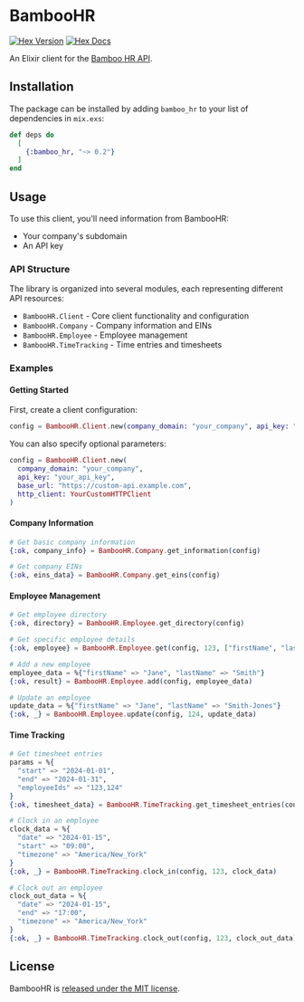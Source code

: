 # BambooHR

[![Hex Version](https://img.shields.io/hexpm/v/bamboo_hr.svg)](https://hex.pm/packages/bamboo_hr) [![Hex Docs](https://img.shields.io/badge/docs-hexpm-blue.svg)](https://hexdocs.pm/bamboo_hr/)

An Elixir client for the [Bamboo HR API][bamboohr-api-docs].

## Installation

The package can be installed by adding `bamboo_hr` to your
list of dependencies in `mix.exs`:

```elixir
def deps do
  [
    {:bamboo_hr, "~> 0.2"}
  ]
end
```

## Usage

To use this client, you'll need information from BambooHR:
- Your company's subdomain
- An API key

### API Structure

The library is organized into several modules, each representing different API resources:

- `BambooHR.Client` - Core client functionality and configuration
- `BambooHR.Company` - Company information and EINs
- `BambooHR.Employee` - Employee management
- `BambooHR.TimeTracking` - Time entries and timesheets

### Examples

#### Getting Started

First, create a client configuration:

```elixir
config = BambooHR.Client.new(company_domain: "your_company", api_key: "your_api_key")
```

You can also specify optional parameters:

```elixir
config = BambooHR.Client.new(
  company_domain: "your_company",
  api_key: "your_api_key",
  base_url: "https://custom-api.example.com",
  http_client: YourCustomHTTPClient
)
```

#### Company Information

```elixir
# Get basic company information
{:ok, company_info} = BambooHR.Company.get_information(config)

# Get company EINs
{:ok, eins_data} = BambooHR.Company.get_eins(config)
```

#### Employee Management

```elixir
# Get employee directory
{:ok, directory} = BambooHR.Employee.get_directory(config)

# Get specific employee details
{:ok, employee} = BambooHR.Employee.get(config, 123, ["firstName", "lastName", "jobTitle"])

# Add a new employee
employee_data = %{"firstName" => "Jane", "lastName" => "Smith"}
{:ok, result} = BambooHR.Employee.add(config, employee_data)

# Update an employee
update_data = %{"firstName" => "Jane", "lastName" => "Smith-Jones"}
{:ok, _} = BambooHR.Employee.update(config, 124, update_data)
```

#### Time Tracking

```elixir
# Get timesheet entries
params = %{
  "start" => "2024-01-01",
  "end" => "2024-01-31",
  "employeeIds" => "123,124"
}
{:ok, timesheet_data} = BambooHR.TimeTracking.get_timesheet_entries(config, params)

# Clock in an employee
clock_data = %{
  "date" => "2024-01-15",
  "start" => "09:00",
  "timezone" => "America/New_York"
}
{:ok, _} = BambooHR.TimeTracking.clock_in(config, 123, clock_data)

# Clock out an employee
clock_out_data = %{
  "date" => "2024-01-15",
  "end" => "17:00",
  "timezone" => "America/New_York"
}
{:ok, _} = BambooHR.TimeTracking.clock_out(config, 123, clock_out_data)
```

## License

BambooHR is [released under the MIT license](LICENSE).

[bamboohr-api-docs]: https://documentation.bamboohr.com/reference/
